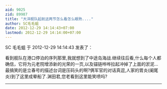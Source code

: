 ```yaml
---
aid: 9025
zid: 89987
title: "大洋舰队起航这两节怎么看怎么眼熟...."
author: SC毛毛蛆
date: 2012-12-29 14:14:43+07:00
lastmod: 2012-12-29 14:14:00+07:00
---
```


SC 毛毛蛆 于 2012-12-29 14:14:43 发表了：

看到舰队在港口停泊的序列那里,我就想到了中途岛海战.继续往后看,什么每个人都确信，它将为元老院增添新的光荣的一页,以及锚链哗哗拉起冲掉了上面的淤泥...最搞笑的是立春号的描述台词是压码头的啊?俩军官的对话真逗,人家的胃炎(阑尾炎)到了这里成晕船了.渊田君,您老看到这里能笑喷吗?

---
